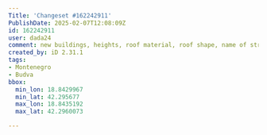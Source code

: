 ```yaml
---
Title: 'Changeset #162242911'
PublishDate: 2025-02-07T12:08:09Z
id: 162242911
user: dada24
comment: new buildings, heights, roof material, roof shape, name of streets
created_by: iD 2.31.1
tags:
- Montenegro
- Budva
bbox:
  min_lon: 18.8429967
  min_lat: 42.295677
  max_lon: 18.8435192
  max_lat: 42.2960073

---
```

